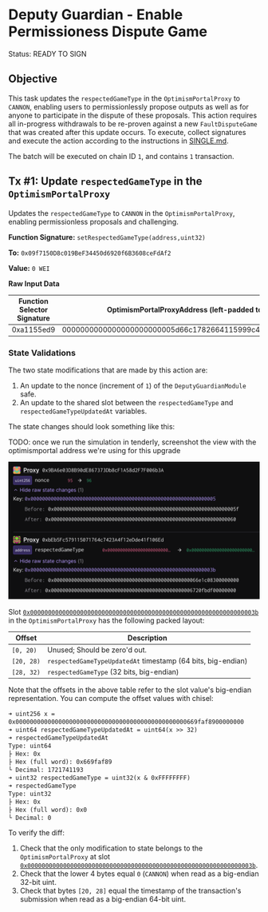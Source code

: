 # Deputy Guardian - Enable Permissioness Dispute Game

Status: READY TO SIGN

## Objective

This task updates the `respectedGameType` in the `OptimismPortalProxy` to `CANNON`, enabling users to permissionlessly propose outputs as well as for anyone to participate in the dispute of these proposals. This action requires all in-progress withdrawals to be re-proven against a new `FaultDisputeGame` that was created after this update occurs. To execute, collect signatures and execute the action according to the instructions in [SINGLE.md](../../../../SINGLE.md).

The batch will be executed on chain ID `1`, and contains `1` transaction.

## Tx #1: Update `respectedGameType` in the `OptimismPortalProxy`

Updates the `respectedGameType` to `CANNON` in the `OptimismPortalProxy`, enabling permissionless proposals and challenging.

**Function Signature:** `setRespectedGameType(address,uint32)`

**To:** `0x09f7150D8c019BeF34450d6920f6B3608ceFdAf2`

**Value:** `0 WEI`

**Raw Input Data**

|Function Selector Signature| OptimismPortalProxyAddress (left-padded to 32 bytes) | `CANNON` game type, hardcoded to 0 and left-padded |
|--------------------------|--------------------------------------------|--------------------------------------------|
|0xa1155ed9|0000000000000000000000005d66c1782664115999c47c9fa5cd031f495d3e4f|0000000000000000000000000000000000000000000000000000000000000000|

### State Validations

The two state modifications that are made by this action are:

1. An update to the nonce (increment of `1`) of the `DeputyGuardianModule` safe.
2. An update to the shared slot between the `respectedGameType` and `respectedGameTypeUpdatedAt` variables.

The state changes should look something like this:

TODO: once we run the simulation in tenderly, screenshot the view with the optimismportal address we're using for this upgrade

![state-diff](./images/state_diff.png)

Slot [`0x000000000000000000000000000000000000000000000000000000000000003b`](https://github.com/ethereum-optimism/optimism/blob/op-contracts/v1.6.0/packages/contracts-bedrock/snapshots/storageLayout/OptimismPortal2.json#L100-L113) in the `OptimismPortalProxy` has the following packed layout:

| Offset     | Description                                                  |
| ---------- | ------------------------------------------------------------ |
| `[0, 20)`  | Unused; Should be zero'd out.                                |
| `[20, 28)` | `respectedGameTypeUpdatedAt` timestamp (64 bits, big-endian) |
| `[28, 32)` | `respectedGameType` (32 bits, big-endian)                    |

Note that the offsets in the above table refer to the slot value's big-endian representation. You can compute the offset values with chisel:
```
➜ uint256 x = 0x000000000000000000000000000000000000000000000000669faf8900000000
➜ uint64 respectedGameTypeUpdatedAt = uint64(x >> 32)
➜ respectedGameTypeUpdatedAt
Type: uint64
├ Hex: 0x
├ Hex (full word): 0x669faf89
└ Decimal: 1721741193
➜ uint32 respectedGameType = uint32(x & 0xFFFFFFFF)
➜ respectedGameType
Type: uint32
├ Hex: 0x
├ Hex (full word): 0x0
└ Decimal: 0
```

To verify the diff:

1. Check that the only modification to state belongs to the `OptimismPortalProxy` at slot [`0x000000000000000000000000000000000000000000000000000000000000003b`](https://github.com/ethereum-optimism/optimism/blob/op-contracts/v1.6.0/packages/contracts-bedrock/snapshots/storageLayout/OptimismPortal2.json#L100-L113).
2. Check that the lower 4 bytes equal `0` (`CANNON`) when read as a big-endian 32-bit uint.
3. Check that bytes `[20, 28]` equal the timestamp of the transaction's submission when read as a big-endian 64-bit uint.
